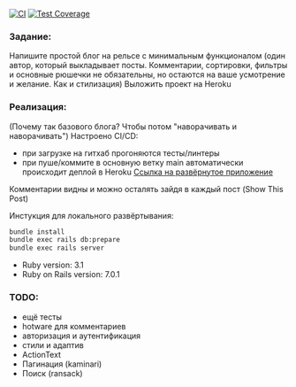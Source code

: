 [![CI](https://github.com/Lyams/forUchiRuBlog/actions/workflows/ci.yml/badge.svg)](https://github.com/Lyams/forUchiRuBlog/actions/workflows/ci.yml)
[![Test Coverage](https://codecov.io/gh/lyams/forUchiRuBlog/graph/badge.svg)](https://codecov.io/gh/lyams/forUchiRuBlog)

### Задание:
Напишите простой блог на рельсе с минимальным функционалом
(один автор, который выкладывает посты. Комментарии, сортировки,
фильтры и основные рюшечки не обязательны, но остаются на ваше усмотрение и желание.
Как и стилизация)
Выложить проект на Heroku

### Реализация:
(Почему так базового блога? Чтобы потом "наворачивать и наворачивать")
Настроено CI/CD:
- при загрузке на гитхаб прогоняются тесты/линтеры
- при пуше/коммите в основную ветку main автоматически происходит деплой в Heroku
[Ссылка на развёрнутое приложение](https://for-uchi-ru-product.herokuapp.com/posts)

Комментарии видны и можно осталять зайдя в каждый пост (Show This Post)

Инстукция для локального развёртывания:
```bash
bundle install
bundle exec rails db:prepare
bundle exec rails server
```

* Ruby version: 3.1
* Ruby on Rails version: 7.0.1

### TODO:
- ещё тесты
- hotware для комментариев
- авторизация и аутентификация
- стили и адаптив
- ActionText
- Пагинация (kaminari)
- Поиcк (ransack)
